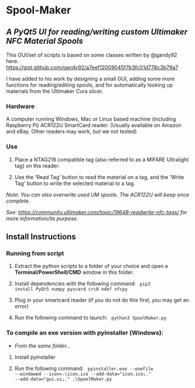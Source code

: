 # Spool-Maker
## *A PyQt5 UI for reading/writing custom Ultimaker NFC Material Spools*
 
This GUI/set of scripts is based on some classes written by @gandy92 here: https://gist.github.com/gandy92/a7eef12009045f7b3fc01d778c3b79a7
 
I have added to his work by designing a small GUI, adding some more functions for reading/editing spools, and for automatically looking up materials from the Ultimaker Cura slicer.

### Hardware
A computer running Windows, Mac or Linux based machine (including Raspberry Pi)
ACR122U SmartCard reader. (Usually available on Amazon and eBay. Other readers may work, but we not tested)

### Use
1. Place a NTAG216 compatible tag (also referred to as a MIFARE Ultralight tag) on the reader.
 
2. Use the 'Read Tag' button to read the material on a tag, and the 'Write Tag' button to write the selected material to a tag.

*Note: You can also overwrite used UM spools. The ACR122U will beep once complete.*
 
*See: https://community.ultimaker.com/topic/19648-readwrite-nfc-tags/ for more information/its purpose.*

## Install Instructions 
### Running from script

1. Extract the python scripts to a folder of your choice and open a **Terminal/PowerShell/CMD** window in this folder.

2. Install dependencies with the following command:
<code> pip3 install PyQt5 numpy pyscard crc8 ndef nfcpy </code>

3. Plug in your smartcard reader (if you do not do this first, you may get an error)

4. Run the following command to launch: 
<code> python3 SpoolMaker.py </code>

### To compile an exe version with pyinstaller (Windows):

- *From the same folder...*

1. Install pyinstaller

2. Run the following command:
<code> pyinstaller.exe --onefile --windowed --icon=.\icon.ico --add-data="icon.ico;." --add-data="gui.ui;." .\SpoolMaker.py </code>
